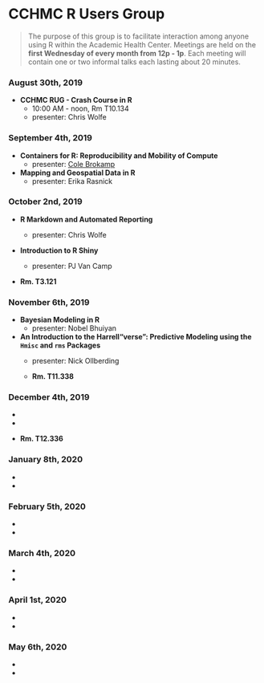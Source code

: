 # CCHMC R Users Group

> The purpose of this group is to facilitate interaction among anyone using R within the Academic Health Center.  Meetings are held on the **first Wednesday of every month from 12p - 1p**.  Each meeting will contain one or two informal talks each lasting about 20 minutes.

### August 30th, 2019
- **CCHMC RUG - Crash Course in R**
  - 10:00 AM - noon, Rm T10.134
  - presenter: Chris Wolfe

### September 4th, 2019
- **Containers for R: Reproducibility and Mobility of Compute**
  - presenter: [Cole Brokamp](https://twitter.com/colebrokamp)
- **Mapping and Geospatial Data in R**
  - presenter: Erika Rasnick
  
### October 2nd, 2019
- **R Markdown and Automated Reporting**
  - presenter: Chris Wolfe
- **Introduction to R Shiny**
  - presenter: PJ Van Camp
  
- **Rm. T3.121**

### November 6th, 2019
- **Bayesian Modeling in R**
  - presenter: Nobel Bhuiyan
- **An Introduction to the Harrell“verse”: Predictive Modeling using the `Hmisc` and `rms` Packages**
  - presenter: Nick Ollberding
  
  - **Rm. T11.338**

### December 4th, 2019
- 
- 

- **Rm. T12.336**

### January 8th, 2020
- 
- 

### February 5th, 2020
- 
- 

### March 4th, 2020
- 
- 

### April 1st, 2020
- 
- 

### May 6th, 2020
- 
- 


